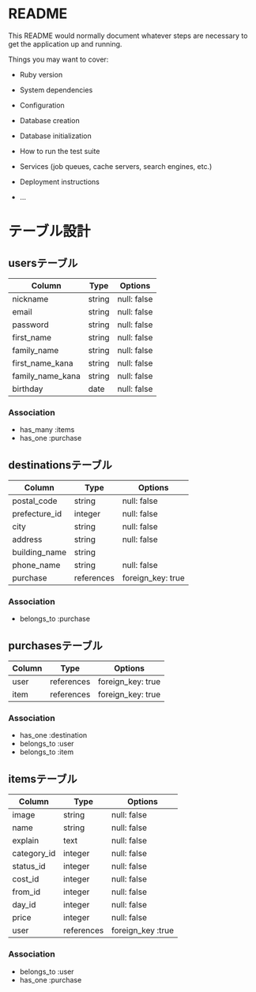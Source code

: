 # README

This README would normally document whatever steps are necessary to get the
application up and running.

Things you may want to cover:

* Ruby version

* System dependencies

* Configuration

* Database creation

* Database initialization

* How to run the test suite

* Services (job queues, cache servers, search engines, etc.)

* Deployment instructions

* ...


# テーブル設計


## usersテーブル

| Column           | Type     | Options     |
| ---------------- | -------- | ----------- |
| nickname         | string   | null: false |
| email            | string   | null: false |
| password         | string   | null: false |
| first_name       | string   | null: false |
| family_name      | string   | null: false |
| first_name_kana  | string   | null: false |
| family_name_kana | string   | null: false |
| birthday         | date     | null: false |

### Association
- has_many :items
- has_one :purchase



## destinationsテーブル
 
| Column              | Type       | Options                       |
| ------------------- | ---------- | ----------------------------- |
| postal_code         | string     | null: false                   |
| prefecture_id       | integer    | null: false                   |
| city                | string     | null: false                   |
| address             | string     | null: false                   |
| building_name       | string     |                               |
| phone_name          | string     | null: false                   |
| purchase            | references |foreign_key: true              |

### Association
- belongs_to :purchase




## purchasesテーブル

| Column  | Type       | Options                       |
| --------| ---------- | ------------------------------|
| user    | references | foreign_key: true             |
| item    | references | foreign_key: true             |

### Association
- has_one :destination
- belongs_to :user
- belongs_to :item





## itemsテーブル

| Column       | Type       | Options                       |
| ------------ | --------   | ----------------------------- |
| image        | string     | null: false                   |
| name         | string     | null: false                   |
| explain      | text       | null: false                   |
| category_id  | integer    | null: false                   |
| status_id    | integer    | null: false                   |
| cost_id      | integer    | null: false                   |
| from_id      | integer    | null: false                   |
| day_id       | integer    | null: false                   |
| price        | integer    | null: false                   |
| user         | references | foreign_key :true             |

### Association
- belongs_to :user
- has_one :purchase

